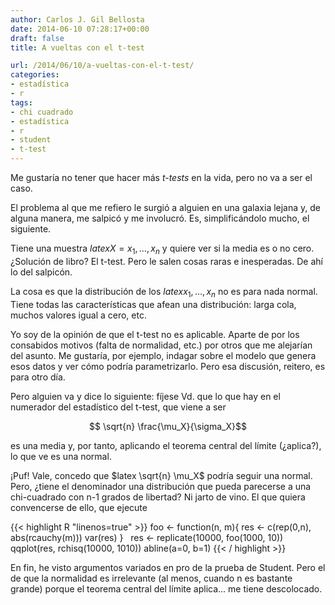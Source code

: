 ```yaml
---
author: Carlos J. Gil Bellosta
date: 2014-06-10 07:28:17+00:00
draft: false
title: A vueltas con el t-test

url: /2014/06/10/a-vueltas-con-el-t-test/
categories:
- estadística
- r
tags:
- chi cuadrado
- estadística
- r
- student
- t-test
---
```


Me gustaría no tener que hacer más _t-tests_ en la vida, pero no va a ser el caso.

El problema al que me refiero le surgió a alguien en una galaxia lejana y, de alguna manera, me salpicó y me involucró. Es, simplificándolo mucho, el siguiente.

Tiene una muestra $latex X = x_1, \dots, x_n$ y quiere ver si la media es o no cero. ¿Solución de libro? El t-test. Pero le salen cosas raras e inesperadas. De ahí lo del salpicón.

La cosa es que la distribución de los $latex x_1, \dots, x_n$ no es para nada normal. Tiene todas las características que afean una distribución: larga cola, muchos valores igual a cero, etc.

Yo soy de la opinión de que el t-test no es aplicable. Aparte de por los consabidos motivos (falta de normalidad, etc.) por otros que me alejarían del asunto. Me gustaría, por ejemplo, indagar sobre el modelo que genera esos datos y ver cómo podría parametrizarlo. Pero esa discusión, reitero, es para otro día.

Pero alguien va y dice lo siguiente: fíjese Vd. que lo que hay en el numerador del estadístico del t-test, que viene a ser

$$ \sqrt{n} \frac{\mu_X}{\sigma_X}$$

es una media y, por tanto, aplicando el teorema central del límite (¿aplica?), lo que ve es una normal.

¡Puf! Vale, concedo que $latex \sqrt{n} \mu_X$ podría seguir una normal. Pero, ¿tiene el denominador una distribución que pueda parecerse a una chi-cuadrado con n-1 grados de libertad? Ni jarto de vino. El que quiera convencerse de ello, que ejecute

{{< highlight R "linenos=true" >}}
foo <- function(n, m){
  res <- c(rep(0,n), abs(rcauchy(m)))
  var(res)
}
 
res <- replicate(10000, foo(1000, 10))
qqplot(res, rchisq(10000, 1010))
abline(a=0, b=1)
{{< / highlight >}}

En fin, he visto argumentos variados en pro de la prueba de Student. Pero el de que la normalidad es irrelevante (al menos, cuando n es bastante grande) porque el teorema central del límite aplica... me tiene descolocado.
